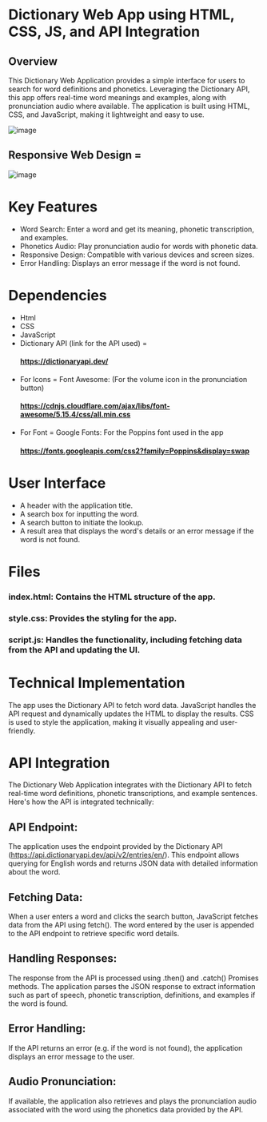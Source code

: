 # Dictionary Web App using HTML, CSS, JS, and API Integration
## Overview
This Dictionary Web Application provides a simple interface for users to search for word definitions and phonetics. Leveraging the Dictionary API, this app offers real-time word meanings and examples, along with pronunciation audio where available. The application is built using HTML, CSS, and JavaScript, making it lightweight and easy to use.

![image](https://github.com/areeba0/Dictionary-Web-Application-Html-CSS-JS-with-API/assets/136759791/ecdfd77a-388d-4beb-bb87-f530de2aa10a)

## Responsive Web Design =

![image](https://github.com/areeba0/Dictionary-Web-Application-Html-CSS-JS-with-API/assets/136759791/d340d873-6ad1-4c50-82cf-03071cbfb019)


# Key Features
- Word Search: Enter a word and get its meaning, phonetic transcription, and examples.
- Phonetics Audio: Play pronunciation audio for words with phonetic data.
- Responsive Design: Compatible with various devices and screen sizes.
- Error Handling: Displays an error message if the word is not found.

# Dependencies
- Html
- CSS
- JavaScript
- Dictionary API (link for the API used) =
  ####  https://dictionaryapi.dev/
- For Icons =
   Font Awesome: (For the volume icon in the pronunciation button)
  #### https://cdnjs.cloudflare.com/ajax/libs/font-awesome/5.15.4/css/all.min.css
- For Font =
   Google Fonts: For the Poppins font used in the app
   #### https://fonts.googleapis.com/css2?family=Poppins&display=swap

# User Interface
- A header with the application title.
- A search box for inputting the word.
- A search button to initiate the lookup.
- A result area that displays the word's details or an error message if the word is not found.

# Files
### index.html: Contains the HTML structure of the app.
### style.css: Provides the styling for the app.
### script.js: Handles the functionality, including fetching data from the API and updating the UI.

# Technical Implementation
The app uses the Dictionary API to fetch word data. JavaScript handles the API request and dynamically updates the HTML to display the results. CSS is used to style the application, making it visually appealing and user-friendly.

#  API Integration
The Dictionary Web Application integrates with the Dictionary API to fetch real-time word definitions, phonetic transcriptions, and example sentences. Here's how the API is integrated technically:

## API Endpoint:
The application uses the endpoint provided by the Dictionary API (https://api.dictionaryapi.dev/api/v2/entries/en/). This endpoint allows querying for English words and returns JSON data with detailed information about the word.

## Fetching Data:
When a user enters a word and clicks the search button, JavaScript fetches data from the API using fetch(). The word entered by the user is appended to the API endpoint to retrieve specific word details.

## Handling Responses: 
The response from the API is processed using .then() and .catch() Promises methods. The application parses the JSON response to extract information such as part of speech, phonetic transcription, definitions, and examples if the word is found.

## Error Handling: 
If the API returns an error (e.g. if the word is not found), the application displays an error message to the user.

## Audio Pronunciation:
If available, the application also retrieves and plays the pronunciation audio associated with the word using the phonetics data provided by the API.

